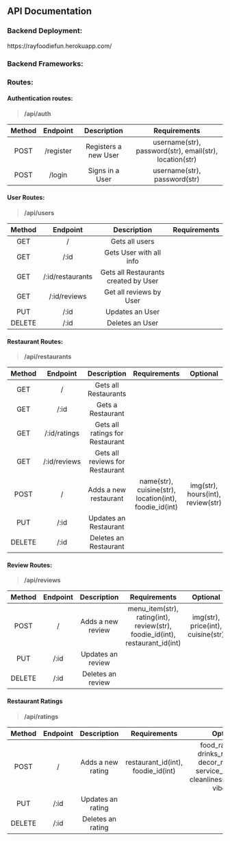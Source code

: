 <h2>API Documentation</h2>

<h3>Backend Deployment:</h3>
https://rayfoodiefun.herokuapp.com/

<h3>Backend Frameworks:</h3>


<h3>Routes:</h3>

<h4>Authentication routes:</h4>

> **/api/auth**

| Method | Endpoint| Description | Requirements |
|:--------:|:-------:|:--------------------------:|:-----------------------------:|
| POST | /register | Registers a new User | username(str), password(str), email(str), location(str) |
| POST | /login | Signs in a User | username(str), password(str) |

<h4>User Routes:</h4>

> **/api/users**

| Method | Endpoint| Description | Requirements |
|:-----:|:-----:|:-----:|:-----:|
| GET | / | Gets all users | |
| GET | /:id | Gets User with all info | |
| GET | /:id/restaurants | Gets all Restaurants created by User |  |
| GET | /:id/reviews | Get all reviews by User | |
| PUT | /:id | Updates an User |  |
| DELETE | /:id| Deletes an User |  |

<h4>Restaurant Routes:</h4>

> **/api/restaurants**

| Method | Endpoint| Description | Requirements | Optional |
|:-----:|:-----:|:-----:|:-----:| :-----: |
| GET | / | Gets all Restaurants | | |
| GET | /:id | Gets a Restaurant | | |
| GET | /:id/ratings | Gets all ratings for Restaurant | | |
| GET | /:id/reviews | Gets all reviews for Restaurant | | |
| POST | / | Adds a new restaurant | name(str), cuisine(str), location(int), foodie_id(int) | img(str), hours(int), review(str) |
| PUT | /:id | Updates an Restaurant |  |
| DELETE | /:id| Deletes an Restaurant |  |

<h4>Review Routes: </h4>

> **/api/reviews**

| Method | Endpoint| Description | Requirements | Optional |
|:-----:|:-----:|:-----:|:-----:| :-----: |
| POST | / | Adds a new review | menu_item(str), rating(int), review(str), foodie_id(int), restaurant_id(int) | img(str), price(int), cuisine(str) |
| PUT | /:id | Updates an review |  |
| DELETE | /:id| Deletes an review |  |

<h4>Restaurant Ratings</h4>

> **/api/ratings**

| Method | Endpoint| Description | Requirements | Optional |
|:-----:|:-----:|:-----:|:-----:| :-----: |
| POST | / | Adds a new rating |  restaurant_id(int), foodie_id(int) | food_rating(int), drinks_rating(int), decor_rating(int), service_rating(int), cleanliness_rating(int), vibe(str) |
| PUT | /:id | Updates an rating |  |
| DELETE | /:id| Deletes an rating |  |
